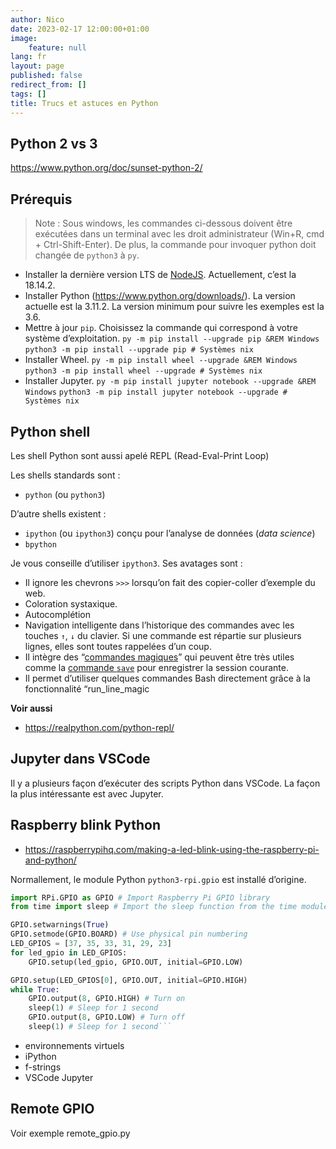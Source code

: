 ```yaml
---
author: Nico
date: 2023-02-17 12:00:00+01:00
image:
    feature: null
lang: fr
layout: page
published: false
redirect_from: []
tags: []
title: Trucs et astuces en Python
---
```


## Python 2 vs 3

https://www.python.org/doc/sunset-python-2/

## Prérequis

> Note : Sous windows, les commandes ci-dessous doivent être exécutées dans un terminal avec les droit administrateur (Win+R, cmd + Ctrl-Shift-Enter). De plus, la commande pour invoquer python doit changée de `python3` à `py`.

-   Installer la dernière version LTS de [NodeJS](https://nodejs.org/en/download/). Actuellement, c’est la 18.14.2.
-   Installer Python (<https://www.python.org/downloads/>). La version actuelle est la 3.11.2. La version minimum pour suivre les exemples est la 3.6.
-   Mettre à jour `pip`. Choisissez la commande qui correspond à votre système d’exploitation.
    `py -m pip install --upgrade pip &REM Windows`
    `python3 -m pip install --upgrade pip # Systèmes nix`
-   Installer Wheel.
    `py -m pip install wheel --upgrade &REM Windows`
    `python3 -m pip install wheel --upgrade # Systèmes nix`
-   Installer Jupyter.
    `py -m pip install jupyter notebook --upgrade &REM Windows`
    `python3 -m pip install jupyter notebook --upgrade # Systèmes nix`

## Python shell

Les shell Python sont aussi apelé REPL (Read-Eval-Print Loop)

Les shells standards sont :

-   `python` (ou `python3`)

D’autre shells existent :

-   `ipython` (ou `ipython3`) conçu pour l’analyse de données (_data science_)
-   `bpython`

Je vous conseille d’utiliser `ipython3`.
Ses avatages sont :

-   Il ignore les chevrons `>>>` lorsqu’on fait des copier-coller d’exemple du web.
-   Coloration systaxique.
-   Autocomplétion
-   Navigation intelligente dans l’historique des commandes avec les touches `↑`, `↓` du clavier. Si une commande est répartie sur plusieurs lignes, elles sont toutes rappelées d’un coup.
-   Il intègre des “[commandes magiques](https://ipython.readthedocs.io/en/stable/interactive/magics.html)” qui peuvent être très utiles comme la [commande `save`](https://ipython.readthedocs.io/en/stable/interactive/magics.html#magic-save) pour enregistrer la session courante.
-   Il permet d’utiliser quelques commandes Bash directement grâce à la fonctionnalité “run_line_magic

**Voir aussi**

-   https://realpython.com/python-repl/

## Jupyter dans VSCode

Il y a plusieurs façon d’exécuter des scripts Python dans VSCode.
La façon la plus intéressante est avec Jupyter.

## Raspberry blink Python

-   <https://raspberrypihq.com/making-a-led-blink-using-the-raspberry-pi-and-python/>

Normallement, le module Python `python3-rpi.gpio` est installé d’origine.

````python
import RPi.GPIO as GPIO # Import Raspberry Pi GPIO library
from time import sleep # Import the sleep function from the time module

GPIO.setwarnings(True)
GPIO.setmode(GPIO.BOARD) # Use physical pin numbering
LED_GPIOS = [37, 35, 33, 31, 29, 23]
for led_gpio in LED_GPIOS:
    GPIO.setup(led_gpio, GPIO.OUT, initial=GPIO.LOW)

GPIO.setup(LED_GPIOS[0], GPIO.OUT, initial=GPIO.HIGH)
while True:
    GPIO.output(8, GPIO.HIGH) # Turn on
    sleep(1) # Sleep for 1 second
    GPIO.output(8, GPIO.LOW) # Turn off
    sleep(1) # Sleep for 1 second```
````

-   environnements virtuels
-   iPython
-   f-strings
-   VSCode Jupyter

## Remote GPIO

Voir exemple remote_gpio.py
